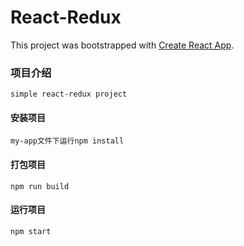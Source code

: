 # React-Redux

This project was bootstrapped with [Create React App](https://github.com/facebookincubator/create-react-app).

### 项目介绍

    simple react-redux project

#### 安装项目

    my-app文件下运行npm install

#### 打包项目

    npm run build

#### 运行项目

    npm start
